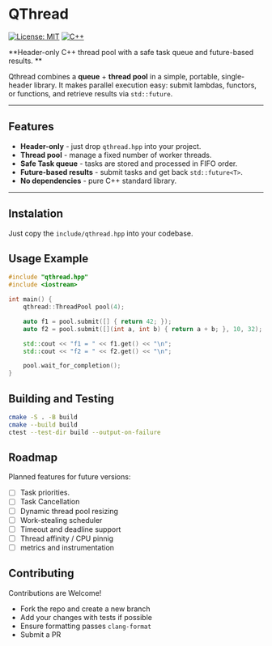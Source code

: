 # QThread

[![License: MIT](https://img.shields.io/badge/License-MIT-yellow.svg)](LICENSE)  [![C++](https://img.shields.io/badge/C%2B%2B-17-blue.svg)](https://en.cppreference.com/w/cpp/17)  

**Header-only C++ thread pool with a safe task queue and future-based results. **

Qthread combines a **queue** + **thread pool** in a simple, portable, single-header library.
It makes parallel execution easy: submit lambdas, functors, or functions, and retrieve results via `std::future`.

---

## Features
- **Header-only** - just drop `qthread.hpp` into your project.
- **Thread pool** - manage a fixed number of worker threads.
- **Safe Task queue** - tasks are stored and processed in FIFO order.
- **Future-based results** - submit tasks and get back  `std::future<T>`.
- **No dependencies** - pure C++ standard library.

---

## Instalation
Just copy the `include/qthread.hpp` into your codebase.

## Usage Example
```cpp
#include "qthread.hpp"
#include <iostream>

int main() {
    qthread::ThreadPool pool(4);

    auto f1 = pool.submit([] { return 42; });
    auto f2 = pool.submit([](int a, int b) { return a + b; }, 10, 32);

    std::cout << "f1 = " << f1.get() << "\n";
    std::cout << "f2 = " << f2.get() << "\n";

    pool.wait_for_completion();
}
```

## Building and Testing
```sh
cmake -S . -B build
cmake --build build
ctest --test-dir build --output-on-failure
```

## Roadmap
Planned features for future versions:

- [ ] Task priorities.
- [ ] Task Cancellation
- [ ] Dynamic thread pool resizing
- [ ] Work-stealing scheduler
- [ ] Timeout and deadline support
- [ ] Thread affinity / CPU pinnig
- [ ] metrics and instrumentation

## Contributing
Contributions are Welcome!

- Fork the repo and create a new branch
- Add your changes with tests if possible
- Ensure formatting passes `clang-format`
- Submit a PR
